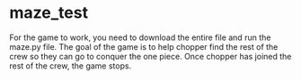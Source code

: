 # maze_test

For the game to work, you need to download the entire file and run the maze.py file.
The goal of the game is to help chopper find the rest of the crew so they can go to conquer the one piece.
Once chopper has joined the rest of the crew, the game stops.
